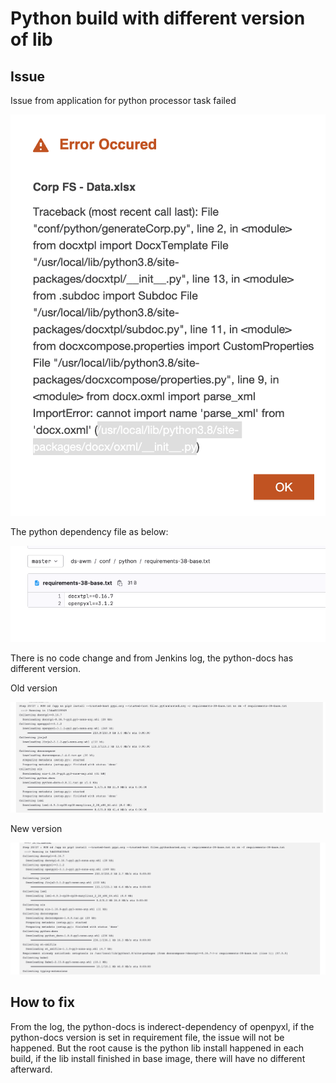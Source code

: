 # Python build with different version of lib

## Issue

Issue from application for python processor task failed

![Python Error](./pic/Error-image.png)

The python dependency file as below:

![Python dependency](./pic/code.png)

There is no code change and from Jenkins log, the python-docs has different version.

Old version

![Python docs old version](./pic/oldversion.png)

New version

![Python docs new version](./pic/newversion.png)


## How to fix

From the log, the python-docs is inderect-dependency of openpyxl, if the python-docs version is set in requirement file, the issue will not be happened.
But the root cause is the python lib install happened in each build, if the lib install finished in base image, there will have no different afterward.